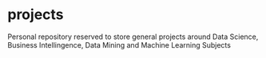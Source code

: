 # projects
Personal repository reserved to store general projects around Data Science, Business Intellingence, Data Mining and Machine Learning Subjects
